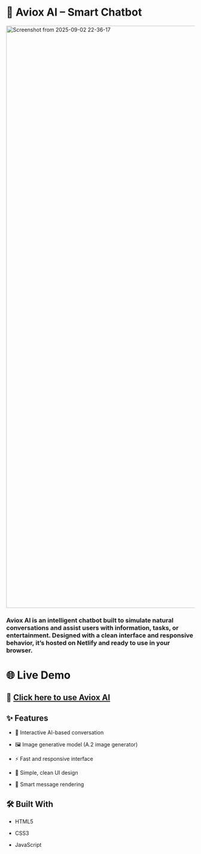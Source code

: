 # 🤖 Aviox AI – Smart Chatbot

<img width="3070" height="1550" alt="Screenshot from 2025-09-02 22-36-17" src="https://github.com/user-attachments/assets/6010118b-328d-47c0-b042-655ba8837591" />

### Aviox AI is an intelligent chatbot built to simulate natural conversations and assist users with information, tasks, or entertainment. Designed with a clean interface and responsive behavior, it’s hosted on Netlify and ready to use in your browser.

# 🌐 Live Demo

## 🔗 [Click here to use Aviox AI](https://aviox.netlify.app/)

## ✨ Features

 - 🧠 Interactive AI-based conversation

 - 🖼️ Image generative model (A.2 image generator)

 - ⚡ Fast and responsive interface

 - 🎨 Simple, clean UI design

 - 💬 Smart message rendering

## 🛠️ Built With

 - HTML5

 - CSS3

 - JavaScript
